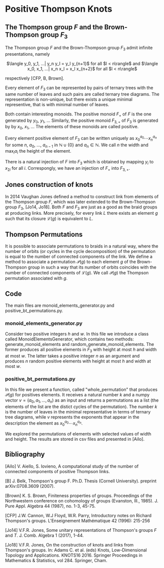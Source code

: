 # Positive Thompson Knots

## The Thompson group $F$ and the Brown-Thompson group $F_3$
The Thompson group $F$ and the Brown-Thompson group $F_3$ admit infinite presentations, namely 
<p align="center">
$\langle y_0, y_1, ...| y_n y_l = y_l y_{n+1}$ for all $l < n\rangle$ and
$\langle x_0, x_1, ...| x_n x_l = x_l x_{n+2}$ for all $l < n\rangle$
</p>
respectively [CFP, B, Brown].

Every element of $F_3$ can be represented by pairs of ternary trees with the same number of leaves and such pairs are called ternary tree diagrams. 
The representation is non-unique, but there exists a unique minimal representive, that is with minimal number of leaves.

Both contain interesting monoids. The positive monoid $F_+$ of $F$ is the one generated by $y_0$, $y_1$, ...
Similarly, the positive monoid $F_{3,+}$ of $F_3$ is  generated by by $x_0$, $x_1$, ...
The elements of these monoids are called positive.

Every element positive element of $F_3$ can be written uniquely as $x_0^{a_0}\cdots x_n^{a_n}$ for some $n$, $a_0$, ..., $a_{n-1}$ in $\mathbb{N} \cup \{0\}$ and $a_n\in \mathbb{N}$. We call $n$ the width and $\max_{i}a_i$ the height of the element.

There is a natural injection of $F$ into $F_3$ which is obtained by mapping $y_i$ to $x_{2i}$ for all $i$.
Correspongly, we have an injection of $F_+$ into $F_{3,+}$.

## Jones construction of knots
In 2014 Vaughan Jones defined a method to construct link from elements of the Thompson group $F$, which was later extended to the Brown-Thompson group $F_3$, [Jo14, Jo18]. Both $F$ and $F_3$ are just as a good as the braid groups at producing links. More precisely, for every link $L$ there exists an element $g$ such that its closure $\mathcal{L}(g)$ is equivalent to $L$.

## Thompson Permutations
It is possible to associate permutations to braids in a natural way, where the number of orbits (or cycles in the cycle decomposition) of the permutation is equal to the number of connected components of the link.
We define a method to associate a permutation $\mathcal{P}(g)$ to each element $g$ of the Brown-Thompson group in such a way that its number of orbits coincides with the number of connected components of $\mathcal{L}(g)$. We call $\mathcal{P}(g)$ the Thompson permutation associated with $g$.

## Code
The main files are monoid_elements_generator.py and positive_bt_permutations.py.

### monoid_elements_generator.py
Consider two positive integers $h$ and $w$. 
In this file we introduce a class called MonoidElementsGenerator, which contains two methods: generate_monoid_elements and random_generate_monoid_elements.
The former produces all positive elements in $F_3$ with height at most $h$ and width at most $w$.
The latter takes a positive integer $n$ as an argument and produces $n$ random positive elements with height at most $h$ and width at most $w$.

### positive_bt_permutations.py
In this file we present a function, called "whole_permutation" that produces $\mathcal{P}(g)$ for positives elements. It receives 
a natural number $k$ and a numpy vector $v=(a_0,a_1, ..., a_n)$ as an input and returns a permutations as a list (the elements of the list are the distict cycles of the permutation). The number $k$ is the number of leaves in the minimal representative in terms of ternary tree diagrams, while $v$ represents
the exponents that appear in the description the element as  $x_0^{a_0}\cdots x_n^{a_n}$.

We explored the permutations of elements with selected values of width and height. The results are stored in csv files and presented in [AiIo].


## Bibliography
[AiIo] V. Aiello, S. Iovieno, A computational study of the number of connected components of positive Thompson links.

[B] J. Belk, Thompson's group F. Ph.D. Thesis (Cornell University).  preprint arXiv:0708.3609 (2007).

[Brown] K. S. Brown, Finiteness properties of groups. Proceedings of the Northwestern conference on cohomology of groups (Evanston, Ill., 1985). J. Pure Appl. Algebra 44 (1987), no. 1-3, 45-75.

[CFP]
J.W. Cannon, W.J Floyd,   W.R. Parry, 
Introductory notes on Richard Thompson's groups.
L'Enseignement  Mathématique
42 (1996): 215-256


[Jo14] V.F.R. Jones, Some unitary representations of Thompson's groups $F$ and $T$. J. Comb. Algebra 1 (2017), 1-44.

[Jo18] V.F.R. Jones, On the construction of knots and links from Thompson's groups.  In: Adams C. et al. (eds) Knots, Low-Dimensional Topology and Applications. KNOTS16 2016. Springer Proceedings in Mathematics \& Statistics, vol 284. Springer, Cham.

